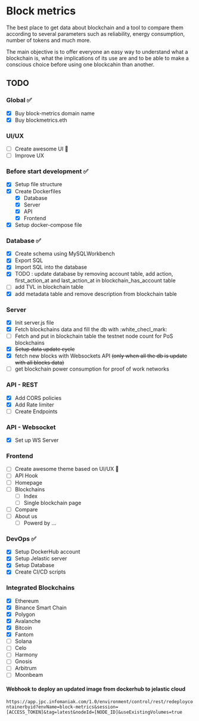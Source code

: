 # Block metrics

The best place to get data about blockchain and a tool to compare them according to several parameters such as reliability, energy consumption, number of tokens and much more.

The main objective is to offer everyone an easy way to understand what a blockchain is, what the implications of its use are and to be able to make a conscious choice before using one blockcahin than another.

## TODO

### Global :white_check_mark:

-   [x] Buy block-metrics domain name
-   [x] Buy blockmetrics.eth

### UI/UX

-   [ ] Create awesome UI :construction:
-   [ ] Improve UX

### Before start development :white_check_mark:

-   [x] Setup file structure
-   [x] Create Dockerfiles
    -   [x] Database
    -   [x] Server
    -   [x] API
    -   [x] Frontend
-   [x] Setup docker-compose file

### Database :white_check_mark:

-   [x] Create schema using MySQLWorkbench
-   [x] Export SQL
-   [x] Import SQL into the database
-   [x] TODO : update database by removing account table, add action, first_action_at and last_action_at in blockchain_has_account table
-   [ ] add TVL in blockchain table
-   [x] add metadata table and remove description from blockchain table

### Server

-   [x] Init server.js file
-   [x] Fetch blockchains data and fill the db with :white_checl_mark:
-   [ ] Fetch and put in blockchain table the testnet node count for PoS blockchains
-   [x] ~~Setup data update cycle~~
-   [x] fetch new blocks with Websockets API ~~(only when all the db is update with all blocks data)~~
-   [ ] get blockchain power consumption for proof of work networks

### API - REST

-   [x] Add CORS policies
-   [x] Add Rate limiter
-   [ ] Create Endpoints

### API - Websocket

-   [x] Set up WS Server

### Frontend

-   [ ] Create awesome theme based on UI/UX :construction:
-   [ ] API Hook
-   [ ] Homepage
-   [ ] Blockchains
    -   [ ] Index
    -   [ ] Single blockchain page
-   [ ] Compare
-   [ ] About us
    -   [ ] Powerd by ...

### DevOps :white_check_mark:

-   [x] Setup DockerHub account
-   [x] Setup Jelastic server
-   [x] Setup Database
-   [x] Create CI/CD scripts

### Integrated Blockchains

-   [x] Ethereum
-   [x] Binance Smart Chain
-   [x] Polygon
-   [x] Avalanche
-   [x] Bitcoin
-   [x] Fantom
-   [ ] Solana
-   [ ] Celo
-   [ ] Harmony
-   [ ] Gnosis
-   [ ] Arbitrum
-   [ ] Moonbeam

#### Webhook to deploy an updated image from dockerhub to jelastic cloud

`https://app.jpc.infomaniak.com/1.0/environment/control/rest/redeploycontainerbyid?envName=block-metrics&session=[ACCESS_TOKEN]&tag=latest&nodeId=[NODE_ID]&useExistingVolumes=true`
